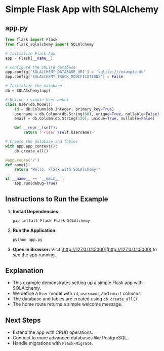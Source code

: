 # Simple Flask App with SQLAlchemy

## app.py
```python
from flask import Flask
from flask_sqlalchemy import SQLAlchemy

# Initialize Flask App
app = Flask(__name__)

# Configure the SQLite database
app.config['SQLALCHEMY_DATABASE_URI'] = 'sqlite:///example.db'
app.config['SQLALCHEMY_TRACK_MODIFICATIONS'] = False

# Initialize the database
db = SQLAlchemy(app)

# Define a simple User model
class User(db.Model):
    id = db.Column(db.Integer, primary_key=True)
    username = db.Column(db.String(80), unique=True, nullable=False)
    email = db.Column(db.String(120), unique=True, nullable=False)

    def __repr__(self):
        return f'<User {self.username}>'

# Create the database and tables
with app.app_context():
    db.create_all()

@app.route('/')
def home():
    return "Hello, Flask with SQLAlchemy!"

if __name__ == '__main__':
    app.run(debug=True)
```

## Instructions to Run the Example

1. **Install Dependencies:**
    ```bash
    pip install Flask Flask-SQLAlchemy
    ```

2. **Run the Application:**
    ```bash
    python app.py
    ```

3. **Open in Browser:**
    Visit [http://127.0.0.1:5000](http://127.0.0.1:5000) to see the app running.

## Explanation

- This example demonstrates setting up a simple Flask app with SQLAlchemy.
- We define a `User` model with `id`, `username`, and `email` columns.
- The database and tables are created using `db.create_all()`.
- The home route returns a simple welcome message.

## Next Steps
- Extend the app with CRUD operations.
- Connect to more advanced databases like PostgreSQL.
- Handle migrations with `Flask-Migrate`.
